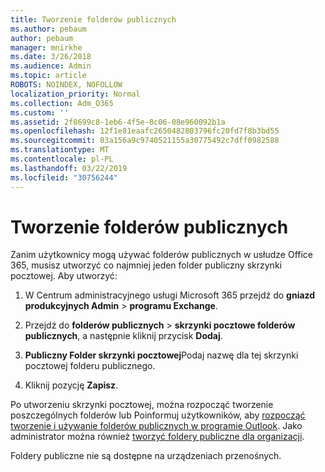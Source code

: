 ```yaml
---
title: Tworzenie folderów publicznych
ms.author: pebaum
author: pebaum
manager: mnirkhe
ms.date: 3/26/2018
ms.audience: Admin
ms.topic: article
ROBOTS: NOINDEX, NOFOLLOW
localization_priority: Normal
ms.collection: Adm_O365
ms.custom: ''
ms.assetid: 2f8699c8-1eb6-4f5e-8c06-08e960092b1a
ms.openlocfilehash: 12f1e81eaafc2650482803796fc20fd7f8b3bd55
ms.sourcegitcommit: 03a156a9c9740521155a30775492c7dff0982588
ms.translationtype: MT
ms.contentlocale: pl-PL
ms.lasthandoff: 03/22/2019
ms.locfileid: "30756244"
---
```

# <a name="creating-public-folders"></a>Tworzenie folderów publicznych

Zanim użytkownicy mogą używać folderów publicznych w usłudze Office 365, musisz utworzyć co najmniej jeden folder publiczny skrzynki pocztowej. Aby utworzyć:
  
1. W Centrum administracyjnego usługi Microsoft 365 przejdź do **gniazd produkcyjnych Admin** \> **programu Exchange**.
    
2. Przejdź do **folderów publicznych** \> **skrzynki pocztowe folderów publicznych**, a następnie kliknij przycisk **Dodaj**.
    
3. **Publiczny Folder skrzynki pocztowej**Podaj nazwę dla tej skrzynki pocztowej folderu publicznego.
    
4. Kliknij pozycję **Zapisz**.
    
Po utworzeniu skrzynki pocztowej, można rozpocząć tworzenie poszczególnych folderów lub Poinformuj użytkowników, aby [rozpocząć tworzenie i używanie folderów publicznych w programie Outlook](https://support.office.com/article/Create-and-share-a-public-folder-in-Outlook-a2835011-d524-4a5c-a207-05c159bb2a97). Jako administrator można również [tworzyć foldery publiczne dla organizacji](https://technet.microsoft.com/library/bb691104%28v=exchg.150%29.aspx).
  
Foldery publiczne nie są dostępne na urządzeniach przenośnych.
  

